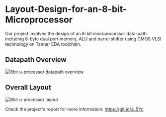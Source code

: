 # Layout-Design-for-an-8-bit-Microprocessor
Our project involves the design of an 8-bit microprocessor data-path including 8-byte dual port memory, ALU and barrel shifter using CMOS VLSI technology on Tanner EDA toolchain.

## Datapath Overview
![8bit u-processor datapath overview](https://user-images.githubusercontent.com/27668656/53133573-6fabba00-3528-11e9-8403-950b49aa988a.png)

## Overall Layout
![8bit u-processor layout](https://user-images.githubusercontent.com/27668656/53133722-fb254b00-3528-11e9-812f-96dd5f99cec2.png)

Check the project's report for more information: https://git.io/JL5Yc
